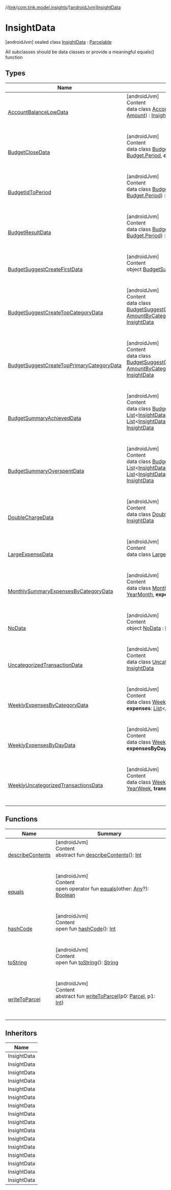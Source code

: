 //[link](../../index.md)/[com.tink.model.insights](../index.md)/[[androidJvm]InsightData](index.md)



# InsightData  
 [androidJvm] sealed class [InsightData](index.md) : [Parcelable](https://developer.android.com/reference/kotlin/android/os/Parcelable.html)

All subclasses should be data classes or provide a meaningful equals() function

   


## Types  
  
|  Name|  Summary| 
|---|---|
| <a name="com.tink.model.insights/InsightData.AccountBalanceLowData///PointingToDeclaration/"></a>[AccountBalanceLowData](-account-balance-low-data/index.md)| <a name="com.tink.model.insights/InsightData.AccountBalanceLowData///PointingToDeclaration/"></a>[androidJvm]  <br>Content  <br>data class [AccountBalanceLowData](-account-balance-low-data/index.md)(**accountId**: [String](https://kotlinlang.org/api/latest/jvm/stdlib/kotlin/-string/index.html), **balance**: [Amount](../../com.tink.model.misc/[android-jvm]-amount/index.md)) : [InsightData](index.md)  <br><br><br>
| <a name="com.tink.model.insights/InsightData.BudgetCloseData///PointingToDeclaration/"></a>[BudgetCloseData](-budget-close-data/index.md)| <a name="com.tink.model.insights/InsightData.BudgetCloseData///PointingToDeclaration/"></a>[androidJvm]  <br>Content  <br>data class [BudgetCloseData](-budget-close-data/index.md)(**budgetId**: [String](https://kotlinlang.org/api/latest/jvm/stdlib/kotlin/-string/index.html), **budgetPeriod**: [Budget.Period](../../com.tink.model.budget/[android-jvm]-budget/-period/index.md), **currentTime**: Instant) : [InsightData](index.md)  <br><br><br>
| <a name="com.tink.model.insights/InsightData.BudgetIdToPeriod///PointingToDeclaration/"></a>[BudgetIdToPeriod](-budget-id-to-period/index.md)| <a name="com.tink.model.insights/InsightData.BudgetIdToPeriod///PointingToDeclaration/"></a>[androidJvm]  <br>Content  <br>data class [BudgetIdToPeriod](-budget-id-to-period/index.md)(**budgetId**: [String](https://kotlinlang.org/api/latest/jvm/stdlib/kotlin/-string/index.html), **budgetPeriod**: [Budget.Period](../../com.tink.model.budget/[android-jvm]-budget/-period/index.md)) : [Parcelable](https://developer.android.com/reference/kotlin/android/os/Parcelable.html)  <br><br><br>
| <a name="com.tink.model.insights/InsightData.BudgetResultData///PointingToDeclaration/"></a>[BudgetResultData](-budget-result-data/index.md)| <a name="com.tink.model.insights/InsightData.BudgetResultData///PointingToDeclaration/"></a>[androidJvm]  <br>Content  <br>data class [BudgetResultData](-budget-result-data/index.md)(**budgetId**: [String](https://kotlinlang.org/api/latest/jvm/stdlib/kotlin/-string/index.html), **budgetPeriod**: [Budget.Period](../../com.tink.model.budget/[android-jvm]-budget/-period/index.md)) : [InsightData](index.md)  <br><br><br>
| <a name="com.tink.model.insights/InsightData.BudgetSuggestCreateFirstData///PointingToDeclaration/"></a>[BudgetSuggestCreateFirstData](-budget-suggest-create-first-data/index.md)| <a name="com.tink.model.insights/InsightData.BudgetSuggestCreateFirstData///PointingToDeclaration/"></a>[androidJvm]  <br>Content  <br>object [BudgetSuggestCreateFirstData](-budget-suggest-create-first-data/index.md) : [InsightData](index.md)  <br><br><br>
| <a name="com.tink.model.insights/InsightData.BudgetSuggestCreateTopCategoryData///PointingToDeclaration/"></a>[BudgetSuggestCreateTopCategoryData](-budget-suggest-create-top-category-data/index.md)| <a name="com.tink.model.insights/InsightData.BudgetSuggestCreateTopCategoryData///PointingToDeclaration/"></a>[androidJvm]  <br>Content  <br>data class [BudgetSuggestCreateTopCategoryData](-budget-suggest-create-top-category-data/index.md)(**categorySpending**: [AmountByCategory](../../com.tink.model.relations/[android-jvm]-amount-by-category/index.md), **suggestedBudgetAmount**: [Amount](../../com.tink.model.misc/[android-jvm]-amount/index.md)) : [InsightData](index.md)  <br><br><br>
| <a name="com.tink.model.insights/InsightData.BudgetSuggestCreateTopPrimaryCategoryData///PointingToDeclaration/"></a>[BudgetSuggestCreateTopPrimaryCategoryData](-budget-suggest-create-top-primary-category-data/index.md)| <a name="com.tink.model.insights/InsightData.BudgetSuggestCreateTopPrimaryCategoryData///PointingToDeclaration/"></a>[androidJvm]  <br>Content  <br>data class [BudgetSuggestCreateTopPrimaryCategoryData](-budget-suggest-create-top-primary-category-data/index.md)(**categorySpending**: [AmountByCategory](../../com.tink.model.relations/[android-jvm]-amount-by-category/index.md), **suggestedBudgetAmount**: [Amount](../../com.tink.model.misc/[android-jvm]-amount/index.md)) : [InsightData](index.md)  <br><br><br>
| <a name="com.tink.model.insights/InsightData.BudgetSummaryAchievedData///PointingToDeclaration/"></a>[BudgetSummaryAchievedData](-budget-summary-achieved-data/index.md)| <a name="com.tink.model.insights/InsightData.BudgetSummaryAchievedData///PointingToDeclaration/"></a>[androidJvm]  <br>Content  <br>data class [BudgetSummaryAchievedData](-budget-summary-achieved-data/index.md)(**achievedBudgets**: [List](https://kotlinlang.org/api/latest/jvm/stdlib/kotlin.collections/-list/index.html)<[InsightData.BudgetIdToPeriod](-budget-id-to-period/index.md)>, **overspentBudgets**: [List](https://kotlinlang.org/api/latest/jvm/stdlib/kotlin.collections/-list/index.html)<[InsightData.BudgetIdToPeriod](-budget-id-to-period/index.md)>, **savedAmount**: [Amount](../../com.tink.model.misc/[android-jvm]-amount/index.md)) : [InsightData](index.md)  <br><br><br>
| <a name="com.tink.model.insights/InsightData.BudgetSummaryOverspentData///PointingToDeclaration/"></a>[BudgetSummaryOverspentData](-budget-summary-overspent-data/index.md)| <a name="com.tink.model.insights/InsightData.BudgetSummaryOverspentData///PointingToDeclaration/"></a>[androidJvm]  <br>Content  <br>data class [BudgetSummaryOverspentData](-budget-summary-overspent-data/index.md)(**achievedBudgets**: [List](https://kotlinlang.org/api/latest/jvm/stdlib/kotlin.collections/-list/index.html)<[InsightData.BudgetIdToPeriod](-budget-id-to-period/index.md)>, **overspentBudgets**: [List](https://kotlinlang.org/api/latest/jvm/stdlib/kotlin.collections/-list/index.html)<[InsightData.BudgetIdToPeriod](-budget-id-to-period/index.md)>, **overspentAmount**: [Amount](../../com.tink.model.misc/[android-jvm]-amount/index.md)) : [InsightData](index.md)  <br><br><br>
| <a name="com.tink.model.insights/InsightData.DoubleChargeData///PointingToDeclaration/"></a>[DoubleChargeData](-double-charge-data/index.md)| <a name="com.tink.model.insights/InsightData.DoubleChargeData///PointingToDeclaration/"></a>[androidJvm]  <br>Content  <br>data class [DoubleChargeData](-double-charge-data/index.md)(**transactionIds**: [List](https://kotlinlang.org/api/latest/jvm/stdlib/kotlin.collections/-list/index.html)<[String](https://kotlinlang.org/api/latest/jvm/stdlib/kotlin/-string/index.html)>) : [InsightData](index.md)  <br><br><br>
| <a name="com.tink.model.insights/InsightData.LargeExpenseData///PointingToDeclaration/"></a>[LargeExpenseData](-large-expense-data/index.md)| <a name="com.tink.model.insights/InsightData.LargeExpenseData///PointingToDeclaration/"></a>[androidJvm]  <br>Content  <br>data class [LargeExpenseData](-large-expense-data/index.md)(**transactionId**: [String](https://kotlinlang.org/api/latest/jvm/stdlib/kotlin/-string/index.html)) : [InsightData](index.md)  <br><br><br>
| <a name="com.tink.model.insights/InsightData.MonthlySummaryExpensesByCategoryData///PointingToDeclaration/"></a>[MonthlySummaryExpensesByCategoryData](-monthly-summary-expenses-by-category-data/index.md)| <a name="com.tink.model.insights/InsightData.MonthlySummaryExpensesByCategoryData///PointingToDeclaration/"></a>[androidJvm]  <br>Content  <br>data class [MonthlySummaryExpensesByCategoryData](-monthly-summary-expenses-by-category-data/index.md)(**month**: [YearMonth](../../com.tink.model.time/[android-jvm]-year-month/index.md), **expenses**: [List](https://kotlinlang.org/api/latest/jvm/stdlib/kotlin.collections/-list/index.html)<[AmountByCategory](../../com.tink.model.relations/[android-jvm]-amount-by-category/index.md)>) : [InsightData](index.md)  <br><br><br>
| <a name="com.tink.model.insights/InsightData.NoData///PointingToDeclaration/"></a>[NoData](-no-data/index.md)| <a name="com.tink.model.insights/InsightData.NoData///PointingToDeclaration/"></a>[androidJvm]  <br>Content  <br>object [NoData](-no-data/index.md) : [InsightData](index.md)  <br><br><br>
| <a name="com.tink.model.insights/InsightData.UncategorizedTransactionData///PointingToDeclaration/"></a>[UncategorizedTransactionData](-uncategorized-transaction-data/index.md)| <a name="com.tink.model.insights/InsightData.UncategorizedTransactionData///PointingToDeclaration/"></a>[androidJvm]  <br>Content  <br>data class [UncategorizedTransactionData](-uncategorized-transaction-data/index.md)(**transactionId**: [String](https://kotlinlang.org/api/latest/jvm/stdlib/kotlin/-string/index.html)) : [InsightData](index.md)  <br><br><br>
| <a name="com.tink.model.insights/InsightData.WeeklyExpensesByCategoryData///PointingToDeclaration/"></a>[WeeklyExpensesByCategoryData](-weekly-expenses-by-category-data/index.md)| <a name="com.tink.model.insights/InsightData.WeeklyExpensesByCategoryData///PointingToDeclaration/"></a>[androidJvm]  <br>Content  <br>data class [WeeklyExpensesByCategoryData](-weekly-expenses-by-category-data/index.md)(**week**: [YearWeek](../../com.tink.model.time/[android-jvm]-year-week/index.md), **expenses**: [List](https://kotlinlang.org/api/latest/jvm/stdlib/kotlin.collections/-list/index.html)<[AmountByCategory](../../com.tink.model.relations/[android-jvm]-amount-by-category/index.md)>) : [InsightData](index.md)  <br><br><br>
| <a name="com.tink.model.insights/InsightData.WeeklyExpensesByDayData///PointingToDeclaration/"></a>[WeeklyExpensesByDayData](-weekly-expenses-by-day-data/index.md)| <a name="com.tink.model.insights/InsightData.WeeklyExpensesByDayData///PointingToDeclaration/"></a>[androidJvm]  <br>Content  <br>data class [WeeklyExpensesByDayData](-weekly-expenses-by-day-data/index.md)(**week**: [YearWeek](../../com.tink.model.time/[android-jvm]-year-week/index.md), **expensesByDay**: [List](https://kotlinlang.org/api/latest/jvm/stdlib/kotlin.collections/-list/index.html)<[ExpensesByDay](../../com.tink.model.relations/[android-jvm]-expenses-by-day/index.md)>) : [InsightData](index.md)  <br><br><br>
| <a name="com.tink.model.insights/InsightData.WeeklyUncategorizedTransactionsData///PointingToDeclaration/"></a>[WeeklyUncategorizedTransactionsData](-weekly-uncategorized-transactions-data/index.md)| <a name="com.tink.model.insights/InsightData.WeeklyUncategorizedTransactionsData///PointingToDeclaration/"></a>[androidJvm]  <br>Content  <br>data class [WeeklyUncategorizedTransactionsData](-weekly-uncategorized-transactions-data/index.md)(**week**: [YearWeek](../../com.tink.model.time/[android-jvm]-year-week/index.md), **transactionIds**: [List](https://kotlinlang.org/api/latest/jvm/stdlib/kotlin.collections/-list/index.html)<[String](https://kotlinlang.org/api/latest/jvm/stdlib/kotlin/-string/index.html)>) : [InsightData](index.md)  <br><br><br>


## Functions  
  
|  Name|  Summary| 
|---|---|
| <a name="android.os/Parcelable/describeContents/#/PointingToDeclaration/"></a>[describeContents](../../com.tink.service.provider/[android-jvm]-provider-filter/index.md#%5Bandroid.os%2FParcelable%2FdescribeContents%2F%23%2FPointingToDeclaration%2F%5D%2FFunctions%2F1854938400)| <a name="android.os/Parcelable/describeContents/#/PointingToDeclaration/"></a>[androidJvm]  <br>Content  <br>abstract fun [describeContents](../../com.tink.service.provider/[android-jvm]-provider-filter/index.md#%5Bandroid.os%2FParcelable%2FdescribeContents%2F%23%2FPointingToDeclaration%2F%5D%2FFunctions%2F1854938400)(): [Int](https://kotlinlang.org/api/latest/jvm/stdlib/kotlin/-int/index.html)  <br><br><br>
| <a name="kotlin/Any/equals/#kotlin.Any?/PointingToDeclaration/"></a>[equals](../../com.tink.service.user/[android-jvm]-user-profile-service-impl/index.md#%5Bkotlin%2FAny%2Fequals%2F%23kotlin.Any%3F%2FPointingToDeclaration%2F%5D%2FFunctions%2F1854938400)| <a name="kotlin/Any/equals/#kotlin.Any?/PointingToDeclaration/"></a>[androidJvm]  <br>Content  <br>open operator fun [equals](../../com.tink.service.user/[android-jvm]-user-profile-service-impl/index.md#%5Bkotlin%2FAny%2Fequals%2F%23kotlin.Any%3F%2FPointingToDeclaration%2F%5D%2FFunctions%2F1854938400)(other: [Any](https://kotlinlang.org/api/latest/jvm/stdlib/kotlin/-any/index.html)?): [Boolean](https://kotlinlang.org/api/latest/jvm/stdlib/kotlin/-boolean/index.html)  <br><br><br>
| <a name="kotlin/Any/hashCode/#/PointingToDeclaration/"></a>[hashCode](../../com.tink.service.user/[android-jvm]-user-profile-service-impl/index.md#%5Bkotlin%2FAny%2FhashCode%2F%23%2FPointingToDeclaration%2F%5D%2FFunctions%2F1854938400)| <a name="kotlin/Any/hashCode/#/PointingToDeclaration/"></a>[androidJvm]  <br>Content  <br>open fun [hashCode](../../com.tink.service.user/[android-jvm]-user-profile-service-impl/index.md#%5Bkotlin%2FAny%2FhashCode%2F%23%2FPointingToDeclaration%2F%5D%2FFunctions%2F1854938400)(): [Int](https://kotlinlang.org/api/latest/jvm/stdlib/kotlin/-int/index.html)  <br><br><br>
| <a name="kotlin/Any/toString/#/PointingToDeclaration/"></a>[toString](../../com.tink.service.user/[android-jvm]-user-profile-service-impl/index.md#%5Bkotlin%2FAny%2FtoString%2F%23%2FPointingToDeclaration%2F%5D%2FFunctions%2F1854938400)| <a name="kotlin/Any/toString/#/PointingToDeclaration/"></a>[androidJvm]  <br>Content  <br>open fun [toString](../../com.tink.service.user/[android-jvm]-user-profile-service-impl/index.md#%5Bkotlin%2FAny%2FtoString%2F%23%2FPointingToDeclaration%2F%5D%2FFunctions%2F1854938400)(): [String](https://kotlinlang.org/api/latest/jvm/stdlib/kotlin/-string/index.html)  <br><br><br>
| <a name="android.os/Parcelable/writeToParcel/#android.os.Parcel#kotlin.Int/PointingToDeclaration/"></a>[writeToParcel](../../com.tink.service.provider/[android-jvm]-provider-filter/index.md#%5Bandroid.os%2FParcelable%2FwriteToParcel%2F%23android.os.Parcel%23kotlin.Int%2FPointingToDeclaration%2F%5D%2FFunctions%2F1854938400)| <a name="android.os/Parcelable/writeToParcel/#android.os.Parcel#kotlin.Int/PointingToDeclaration/"></a>[androidJvm]  <br>Content  <br>abstract fun [writeToParcel](../../com.tink.service.provider/[android-jvm]-provider-filter/index.md#%5Bandroid.os%2FParcelable%2FwriteToParcel%2F%23android.os.Parcel%23kotlin.Int%2FPointingToDeclaration%2F%5D%2FFunctions%2F1854938400)(p0: [Parcel](https://developer.android.com/reference/kotlin/android/os/Parcel.html), p1: [Int](https://kotlinlang.org/api/latest/jvm/stdlib/kotlin/-int/index.html))  <br><br><br>


## Inheritors  
  
|  Name| 
|---|
| <a name="com.tink.model.insights/InsightData.NoData///PointingToDeclaration/"></a>InsightData
| <a name="com.tink.model.insights/InsightData.AccountBalanceLowData///PointingToDeclaration/"></a>InsightData
| <a name="com.tink.model.insights/InsightData.BudgetResultData///PointingToDeclaration/"></a>InsightData
| <a name="com.tink.model.insights/InsightData.BudgetSummaryAchievedData///PointingToDeclaration/"></a>InsightData
| <a name="com.tink.model.insights/InsightData.BudgetSummaryOverspentData///PointingToDeclaration/"></a>InsightData
| <a name="com.tink.model.insights/InsightData.BudgetSuggestCreateFirstData///PointingToDeclaration/"></a>InsightData
| <a name="com.tink.model.insights/InsightData.BudgetSuggestCreateTopCategoryData///PointingToDeclaration/"></a>InsightData
| <a name="com.tink.model.insights/InsightData.BudgetSuggestCreateTopPrimaryCategoryData///PointingToDeclaration/"></a>InsightData
| <a name="com.tink.model.insights/InsightData.BudgetCloseData///PointingToDeclaration/"></a>InsightData
| <a name="com.tink.model.insights/InsightData.UncategorizedTransactionData///PointingToDeclaration/"></a>InsightData
| <a name="com.tink.model.insights/InsightData.LargeExpenseData///PointingToDeclaration/"></a>InsightData
| <a name="com.tink.model.insights/InsightData.DoubleChargeData///PointingToDeclaration/"></a>InsightData
| <a name="com.tink.model.insights/InsightData.WeeklyExpensesByCategoryData///PointingToDeclaration/"></a>InsightData
| <a name="com.tink.model.insights/InsightData.WeeklyUncategorizedTransactionsData///PointingToDeclaration/"></a>InsightData
| <a name="com.tink.model.insights/InsightData.WeeklyExpensesByDayData///PointingToDeclaration/"></a>InsightData
| <a name="com.tink.model.insights/InsightData.MonthlySummaryExpensesByCategoryData///PointingToDeclaration/"></a>InsightData

